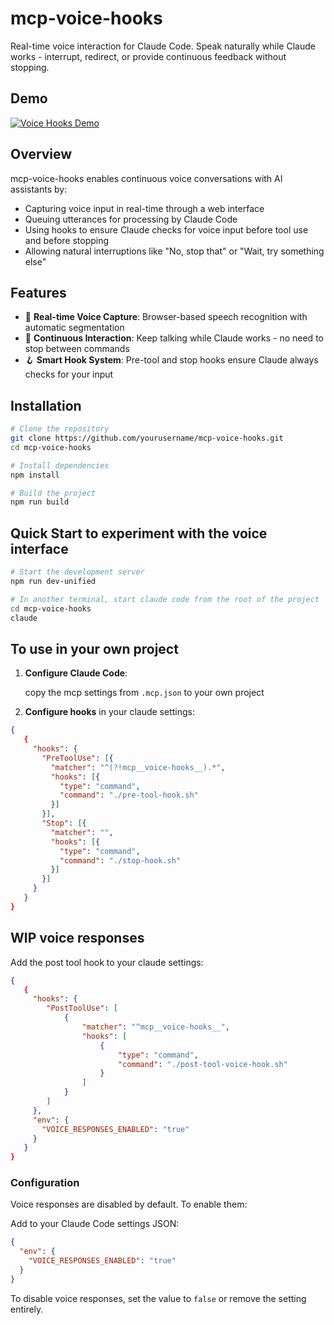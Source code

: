 # mcp-voice-hooks

Real-time voice interaction for Claude Code. Speak naturally while Claude works - interrupt, redirect, or provide continuous feedback without stopping.

## Demo

[![Voice Hooks Demo](https://img.youtube.com/vi/KpkxvJ65gbM/0.jpg)](https://youtu.be/KpkxvJ65gbM)

## Overview

mcp-voice-hooks enables continuous voice conversations with AI assistants by:

- Capturing voice input in real-time through a web interface
- Queuing utterances for processing by Claude Code
- Using hooks to ensure Claude checks for voice input before tool use and before stopping
- Allowing natural interruptions like "No, stop that" or "Wait, try something else"

## Features

- 🎤 **Real-time Voice Capture**: Browser-based speech recognition with automatic segmentation
- 🔄 **Continuous Interaction**: Keep talking while Claude works - no need to stop between commands
- 🪝 **Smart Hook System**: Pre-tool and stop hooks ensure Claude always checks for your input

## Installation

```bash
# Clone the repository
git clone https://github.com/yourusername/mcp-voice-hooks.git
cd mcp-voice-hooks

# Install dependencies
npm install

# Build the project
npm run build
```

## Quick Start to experiment with the voice interface

```bash
# Start the development server
npm run dev-unified

# In another terminal, start claude code from the root of the project
cd mcp-voice-hooks
claude
```

## To use in your own project

1. **Configure Claude Code**:

   copy the mcp settings from `.mcp.json` to your own project

2. **Configure hooks** in your claude settings:

```json
{
   {
     "hooks": {
       "PreToolUse": [{
         "matcher": "^(?!mcp__voice-hooks__).*",
         "hooks": [{
           "type": "command",
           "command": "./pre-tool-hook.sh"
         }]
       }],
       "Stop": [{
         "matcher": "",
         "hooks": [{
           "type": "command",
           "command": "./stop-hook.sh"
         }]
       }]
     }
   }
}
```

## WIP voice responses

Add the post tool hook to your claude settings:

```json
{
   {
     "hooks": {
        "PostToolUse": [
            {
                "matcher": "^mcp__voice-hooks__",
                "hooks": [
                    {
                        "type": "command",
                        "command": "./post-tool-voice-hook.sh"
                    }
                ]
            }
        ]
     },
     "env": {
       "VOICE_RESPONSES_ENABLED": "true"
     }
   }
}
```

### Configuration

Voice responses are disabled by default. To enable them:

Add to your Claude Code settings JSON:

```json
{
  "env": {
    "VOICE_RESPONSES_ENABLED": "true"
  }
}
```

To disable voice responses, set the value to `false` or remove the setting entirely.

